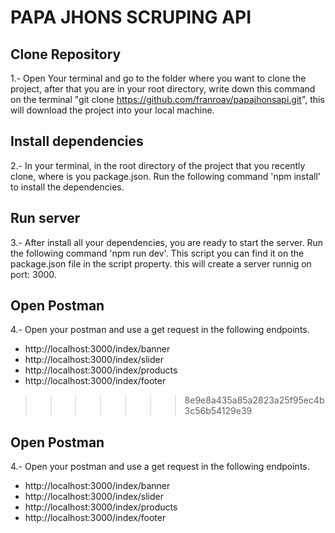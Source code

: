 # PAPA JHONS SCRUPING API

## Clone Repository


1.- Open Your terminal and go to the folder where you want to clone the project, after that you are in your root directory, write down this command on the terminal "git clone  https://github.com/franroav/papajhonsapi.git", this will download the project into your local machine.

## Install dependencies 
2.- In your terminal, in the root directory of the project that you recently clone, where is you package.json. Run the following command 'npm install' to install the dependencies.

## Run server 
3.- After install all your dependencies, you are ready to start the server. Run the following command 'npm run dev'. This script you can find it on the package.json file in the script property. this will create a server runnig on port: 3000. 

## Open Postman 
4.- Open your postman and use a get request in the following endpoints.
*  http://localhost:3000/index/banner
*  http://localhost:3000/index/slider
*  http://localhost:3000/index/products
*  http://localhost:3000/index/footer



>>>>>>> 8e9e8a435a85a2823a25f95ec4b3c56b54129e39

## Open Postman

4.- Open your postman and use a get request in the following endpoints.

- http://localhost:3000/index/banner
- http://localhost:3000/index/slider
- http://localhost:3000/index/products
- http://localhost:3000/index/footer
